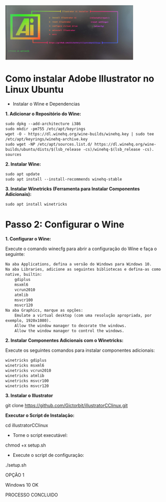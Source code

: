   <img height="170em" width="400" src="image.jpg"/>

# Como instalar Adobe Illustrator no Linux Ubuntu

- Instalar o Wine e Dependencias 

**1. Adicionar o Repositório do Wine:**

    sudo dpkg --add-architecture i386
    sudo mkdir -pm755 /etc/apt/keyrings
    wget -O - https://dl.winehq.org/wine-builds/winehq.key | sudo tee /etc/apt/keyrings/winehq-archive.key
    sudo wget -NP /etc/apt/sources.list.d/ https://dl.winehq.org/wine-builds/ubuntu/dists/$(lsb_release -cs)/winehq-$(lsb_release -cs).    sources


**2. Instalar Wine:**

    sudo apt update
    sudo apt install --install-recommends winehq-stable


**3. Instalar Winetricks (Ferramenta para Instalar Componentes Adicionais):**

    sudo apt install winetricks


# Passo 2: Configurar o Wine

**1. Configurar o Wine:**

<p>Execute o comando winecfg para abrir a configuração do Wine e faça o seguinte:</p>

    Na aba Applications, defina a versão do Windows para Windows 10.
    Na aba Libraries, adicione as seguintes bibliotecas e defina-as como native, builtin:
        gdiplus
        msxml6
        vcrun2010
        atmlib
        msvcr100
        msvcr120
    Na aba Graphics, marque as opções:
        Emulate a virtual desktop (com uma resolução apropriada, por exemplo, 1920x1080).
        Allow the window manager to decorate the windows.
        Allow the window manager to control the windows.
        
**2. Instalar Componentes Adicionais com o Winetricks:**

<p>Execute os seguintes comandos para instalar componentes adicionais:</p>

    winetricks gdiplus
    winetricks msxml6
    winetricks vcrun2010
    winetricks atmlib
    winetricks msvcr100
    winetricks msvcr120


**3. Instalar o Illustrator**

git clone https://github.com/Gictorbit/illustratorCClinux.git

**Executar o Script de Instalação:**

cd illustratorCClinux

- Torne o script executável:

chmod +x setup.sh

- Execute o script de configuração:

./setup.sh

OPÇÃO 1

Windows 10         OK

PROCESSO CONCLUIDO






